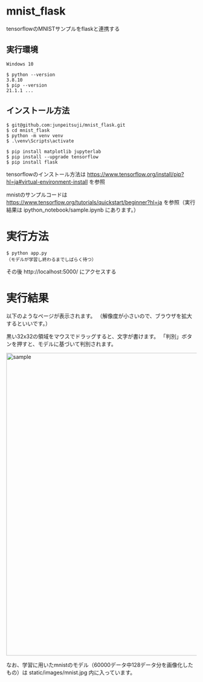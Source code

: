 # mnist_flask
tensorflowのMNISTサンプルをflaskと連携する

## 実行環境
```
Windows 10

$ python --version
3.8.10
$ pip --version
21.1.1 ...
```

## インストール方法
```
$ git@github.com:junpeitsuji/mnist_flask.git
$ cd mnist_flask
$ python -m venv venv
$ .\venv\Scripts\activate

$ pip install matplotlib jupyterlab
$ pip install --upgrade tensorflow
$ pip install flask
```

tensorflowのインストール方法は 
https://www.tensorflow.org/install/pip?hl=ja#virtual-environment-install を参照

mnistのサンプルコードは https://www.tensorflow.org/tutorials/quickstart/beginner?hl=ja を参照（実行結果は ipython_notebook/sample.ipynb にあります。）


# 実行方法
```
$ python app.py
（モデルが学習し終わるまでしばらく待つ）
```

その後 http://localhost:5000/ にアクセスする


# 実行結果
以下のようなページが表示されます。
（解像度が小さいので、ブラウザを拡大するといいです。）

黒い32x32の領域をマウスでドラッグすると、文字が書けます。
「判別」ボタンを押すと、モデルに基づいて判別されます。

<img width="799" alt="sample" src="https://user-images.githubusercontent.com/1301953/145673148-d98f6840-fff5-4055-bd60-5619b5204e98.png">

なお、学習に用いたmnistのモデル（60000データ中128データ分を画像化したもの）は static/images/mnist.jpg 内に入っています。
